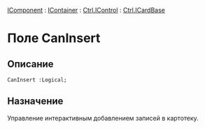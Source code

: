﻿---
Link: .Ctrl.ICardBase.@CanInsert
---

[IComponent](topic:Com.Custom.ComClasses.IComponent.Default) :
[IContainer](topic:Com.Custom.ComClasses.IContainer.Default) :
[Ctrl.IControl](topic:Com.Custom.ComClasses.Ctrl.IControl.Default) :
[Ctrl.ICardBase](Default)

# Поле CanInsert

## Описание

    CanInsert :Logical;

## Назначение

Управление интерактивным добавлением записей в картотеку. 



